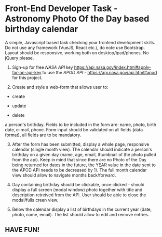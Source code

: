 # Front-End Developer Task -  Astronomy Photo Of the Day based birthday calendar

A simple, Javascript based task checking your frontend development skills. Do not use any framework (VueJS, React etc.), do note use Bootstrap. Layout should be responsive, working both on desktop/ipad/phones. No jQuery please.


1. Sign-up for free *NASA API* key https://api.nasa.gov/index.html#apply-for-an-api-key
to use the *APOD API* - https://api.nasa.gov/api.html#apod for this project.

2. Create and style a web-form that allows user to:

* create

* update

* delete 

a person's brithday. 
Fields to be included in the form are: name, photo, birth date, e-mail, phone.
Form input should be validated on all fields (data format), all fields are to be mandatory.

3. After the form has been submitted, display a whole page, responsive calendar  (single month view).
The calendar should indicate a person's birthday on a given day (name, age, email, thumbnail of the photo pulled from the api).
Keep in mind that since there are no Photo of the Day being returned for dates in the future, the YEAR value in the date sent to the APOD API needs to be decreased by 1).
The full month calendar view should allow to navigate months back/forward. 

4. Day containing birthday should be clickable, once clicked - should display a full screen (modal window) photo together with title and description retreived from the API. User should be able to close the modal/fulls creen view.

5. Below the calendar display a list of birthdays in the current year (date, photo, name, email). The list should allow to edit and remove entries.


## HAVE FUN!
